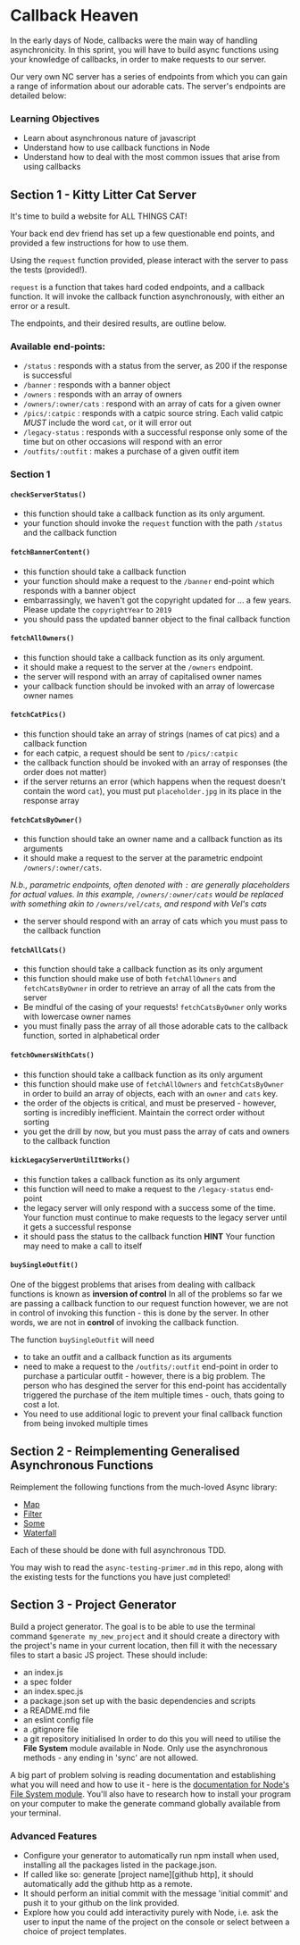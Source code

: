 # Callback Heaven

In the early days of Node, callbacks were the main way of handling asynchronicity.
In this sprint, you will have to build async functions using your knowledge of callbacks, in order to make requests to our server.

Our very own NC server has a series of endpoints from which you can gain a range of information about our adorable cats.
The server's endpoints are detailed below:

### Learning Objectives

- Learn about asynchronous nature of javascript
- Understand how to use callback functions in Node
- Understand how to deal with the most common issues that arise from using callbacks

## Section 1 - Kitty Litter Cat Server

It's time to build a website for ALL THINGS CAT!

Your back end dev friend has set up a few questionable end points, and provided a few instructions for how to use them.

Using the `request` function provided, please interact with the server to pass the tests (provided!).

`request` is a function that takes hard coded endpoints, and a callback function. It will invoke the callback function asynchronously, with either an error or a result.

The endpoints, and their desired results, are outline below.

### Available end-points:

- `/status` : responds with a status from the server, as 200 if the response is successful
- `/banner` : responds with a banner object
- `/owners` : responds with an array of owners
- `/owners/:owner/cats` : respond with an array of cats for a given owner
- `/pics/:catpic` : responds with a catpic source string. Each valid catpic _MUST_ include the word `cat`, or it will error out
- `/legacy-status` : responds with a successful response only some of the time but on other occasions will respond with an error
- `/outfits/:outfit` : makes a purchase of a given outfit item

### Section 1

#### `checkServerStatus()`

- this function should take a callback function as its only argument.
- your function should invoke the `request` function with the path `/status` and the callback function

#### `fetchBannerContent()`

- this function should take a callback function
- your function should make a request to the `/banner` end-point which responds with a banner object
- embarrassingly, we haven't got the copyright updated for ... a few years. Please update the `copyrightYear` to `2019` 
- you should pass the updated banner object to the final callback function

#### `fetchAllOwners()`

- this function should take a callback function as its only argument.
- it should make a request to the server at the `/owners` endpoint.
- the server will respond with an array of capitalised owner names
- your callback function should be invoked with an array of lowercase owner names

#### `fetchCatPics()`

- this function should take an array of strings (names of cat pics) and a callback function
- for each catpic, a request should be sent to `/pics/:catpic`
- the callback function should be invoked with an array of responses (the order does not matter)
- if the server returns an error (which happens when the request doesn't contain the word `cat`), you must put `placeholder.jpg` in its place in the response array

#### `fetchCatsByOwner()`

- this function should take an owner name and a callback function as its arguments
- it should make a request to the server at the parametric endpoint `/owners/:owner/cats`.

_N.b., parametric endpoints, often denoted with `:` are generally placeholders for actual values. In this example, `/owners/:owner/cats` would be replaced with something akin to `/owners/vel/cats`, and respond with Vel's cats_

- the server should respond with an array of cats which you must pass to the callback function

#### `fetchAllCats()`

- this function should take a callback function as its only argument
- this function should make use of both `fetchAllOwners` and `fetchCatsByOwner` in order to retrieve an array of all the cats from the server
- Be mindful of the casing of your requests! `fetchCatsByOwner` only works with lowercase owner names
- you must finally pass the array of all those adorable cats to the callback function, sorted in alphabetical order

#### `fetchOwnersWithCats()`

- this function should take a callback function as its only argument
- this function should make use of `fetchAllOwners` and `fetchCatsByOwner` in order to build an
  array of objects, each with an `owner` and `cats` key.
- the order of the objects is critical, and must be preserved - however, sorting is incredibly inefficient. Maintain the correct order without sorting
- you get the drill by now, but you must pass the array of cats and owners to the callback function

#### `kickLegacyServerUntilItWorks()`

- this function takes a callback function as its only argument
- this function will need to make a request to the `/legacy-status` end-point
- the legacy server will only respond with a success some of the time.
  Your function must continue to make requests to the legacy server until it gets a successful response
- it should pass the status to the callback function
  **HINT** Your function may need to make a call to itself

#### `buySingleOutfit()`

One of the biggest problems that arises from dealing with callback functions is known as **inversion of control**
In all of the problems so far we are passing a callback function to our request function
however, we are not in control of invoking this function - this is done by the server.
In other words, we are not in **control** of invoking the callback function.

The function `buySingleOutfit` will need

- to take an outfit and a callback function as its arguments
- need to make a request to the `/outfits/:outfit` end-point in order to purchase a particular outfit -
  however, there is a big problem. The person who has desgined the server for this end-point has accidentally
  triggered the purchase of the item multiple times - ouch, thats going to cost a lot.
- You need to use additional logic to prevent your final callback function from being invoked multiple times

## Section 2 - Reimplementing Generalised Asynchronous Functions

Reimplement the following functions from the much-loved Async library:

- [Map](https://caolan.github.io/async/docs.html#map)
- [Filter](https://caolan.github.io/async/docs.html#filter)
- [Some](https://caolan.github.io/async/docs.html#some)
- [Waterfall](https://caolan.github.io/async/docs.html#waterfall)

Each of these should be done with full asynchronous TDD.

You may wish to read the `async-testing-primer.md` in this repo, along with the existing tests for the functions you have just completed!

## Section 3 - Project Generator

Build a project generator. The goal is to be able to use the terminal command `$generate my_new_project` and it should create a directory with the project's name in your current location, then fill it with the necessary files to start a basic JS project.
These should include:

- an index.js
- a spec folder
- an index.spec.js
- a package.json set up with the basic dependencies and scripts
- a README.md file
- an eslint config file
- a .gitignore file
- a git repository initialised
  In order to do this you will need to utilise the **File System** module available in Node. Only use the asynchronous methods - any ending in 'sync' are not allowed.

A big part of problem solving is reading documentation and establishing what you will need and how to use it - here is the [documentation for Node's File System module](https://nodejs.org/api/fs.html). You'll also have to research how to install your program on your computer to make the generate command globally available from your terminal.

### Advanced Features

- Configure your generator to automatically run npm install when used, installing all the packages listed in the package.json.
- If called like so: generate [project name][github http], it should automatically add the github http as a remote.
- It should perform an initial commit with the message 'initial commit' and push it to your github on the link provided.
- Explore how you could add interactivity purely with Node, i.e. ask the user to input the name of the project on the console or select between a choice of project templates.
